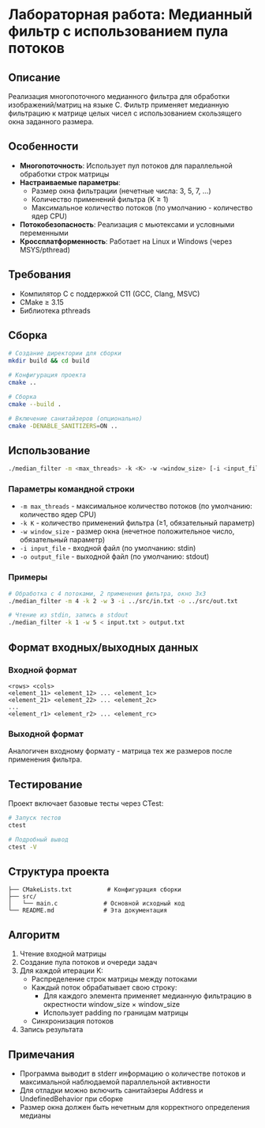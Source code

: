 # Лабораторная работа: Медианный фильтр с использованием пула потоков

## Описание

Реализация многопоточного медианного фильтра для обработки изображений/матриц на языке C. Фильтр применяет медианную фильтрацию к матрице целых чисел с использованием скользящего окна заданного размера.

## Особенности

- **Многопоточность**: Использует пул потоков для параллельной обработки строк матрицы
- **Настраиваемые параметры**:
  - Размер окна фильтрации (нечетные числа: 3, 5, 7, ...)
  - Количество применений фильтра (K ≥ 1)
  - Максимальное количество потоков (по умолчанию - количество ядер CPU)
- **Потокобезопасность**: Реализация с мьютексами и условными переменными
- **Кроссплатформенность**: Работает на Linux и Windows (через MSYS/pthread)

## Требования

- Компилятор C с поддержкой C11 (GCC, Clang, MSVC)
- CMake ≥ 3.15
- Библиотека pthreads

## Сборка

```bash
# Создание директории для сборки
mkdir build && cd build

# Конфигурация проекта
cmake ..

# Сборка
cmake --build .

# Включение санитайзеров (опционально)
cmake -DENABLE_SANITIZERS=ON ..
```

## Использование

```bash
./median_filter -m <max_threads> -k <K> -w <window_size> [-i <input_file>] [-o <output_file>]
```

### Параметры командной строки

- `-m max_threads` - максимальное количество потоков (по умолчанию: количество ядер CPU)
- `-k K` - количество применений фильтра (≥1, обязательный параметр)
- `-w window_size` - размер окна (нечетное положительное число, обязательный параметр)
- `-i input_file` - входной файл (по умолчанию: stdin)
- `-o output_file` - выходной файл (по умолчанию: stdout)

### Примеры

```bash
# Обработка с 4 потоками, 2 применения фильтра, окно 3x3
./median_filter -m 4 -k 2 -w 3 -i ../src/in.txt -o ../src/out.txt

# Чтение из stdin, запись в stdout
./median_filter -k 1 -w 5 < input.txt > output.txt
```

## Формат входных/выходных данных

### Входной формат
```
<rows> <cols>
<element_11> <element_12> ... <element_1c>
<element_21> <element_22> ... <element_2c>
...
<element_r1> <element_r2> ... <element_rc>
```

### Выходной формат
Аналогичен входному формату - матрица тех же размеров после применения фильтра.

## Тестирование

Проект включает базовые тесты через CTest:

```bash
# Запуск тестов
ctest

# Подробный вывод
ctest -V
```

## Структура проекта

```
├── CMakeLists.txt          # Конфигурация сборки
├── src/
│   └── main.c             # Основной исходный код
└── README.md              # Эта документация
```

## Алгоритм

1. Чтение входной матрицы
2. Создание пула потоков и очереди задач
3. Для каждой итерации K:
   - Распределение строк матрицы между потоками
   - Каждый поток обрабатывает свою строку:
     - Для каждого элемента применяет медианную фильтрацию в окрестности window_size × window_size
     - Использует padding по границам матрицы
   - Синхронизация потоков
4. Запись результата

## Примечания

- Программа выводит в stderr информацию о количестве потоков и максимальной наблюдаемой параллельной активности
- Для отладки можно включить санитайзеры Address и UndefinedBehavior при сборке
- Размер окна должен быть нечетным для корректного определения медианы